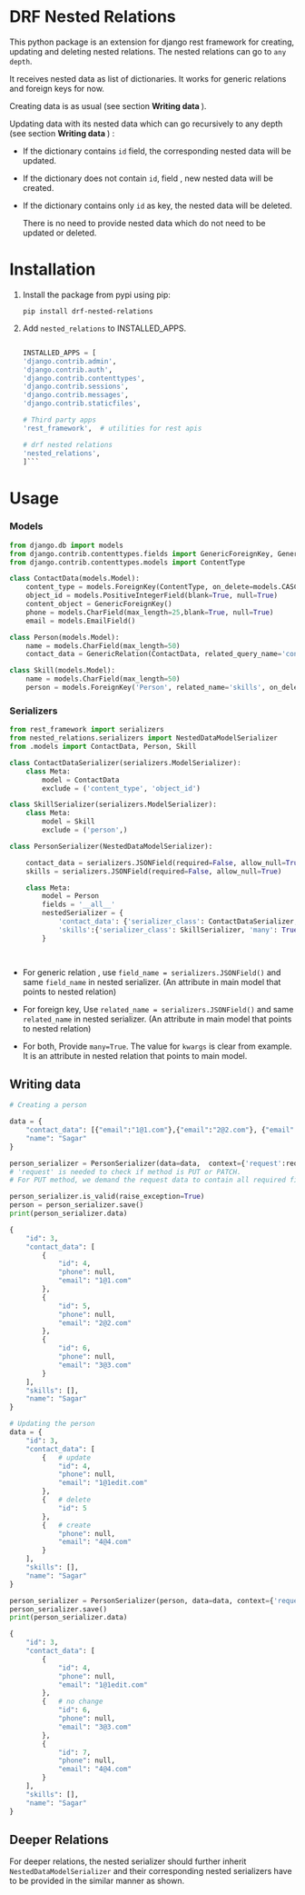 
# DRF Nested Relations

This python package is an extension for django rest framework for  creating, updating and deleting nested relations. The nested relations can go to `any depth`.

It receives nested data as list of dictionaries. 
It works for generic relations and foreign keys for now.

Creating data is as usual (see section <b> Writing data </b>).

Updating data with its nested data which can go recursively to any depth (see section <b> Writing data </b>) :
* If the dictionary contains `id` field, the corresponding nested data will be updated.

* If the dictionary does not contain `id`, field , new nested data will be created.

* If the dictionary contains only `id` as key, the nested data will be deleted.

  There is no need to provide nested data which do not need to be updated or deleted.

# Installation

1. Install the package from pypi using pip:

    `pip install drf-nested-relations`

2. Add `nested_relations` to INSTALLED_APPS.
    ```python
    
    INSTALLED_APPS = [
    'django.contrib.admin',
    'django.contrib.auth',
    'django.contrib.contenttypes',
    'django.contrib.sessions',
    'django.contrib.messages',
    'django.contrib.staticfiles',

    # Third party apps
    'rest_framework',  # utilities for rest apis

    # drf nested relations
    'nested_relations',
   ]```


# Usage

### Models 

```python
from django.db import models
from django.contrib.contenttypes.fields import GenericForeignKey, GenericRelation
from django.contrib.contenttypes.models import ContentType

class ContactData(models.Model):
    content_type = models.ForeignKey(ContentType, on_delete=models.CASCADE, blank=True, null=True)
    object_id = models.PositiveIntegerField(blank=True, null=True)
    content_object = GenericForeignKey()
    phone = models.CharField(max_length=25,blank=True, null=True)
    email = models.EmailField()

class Person(models.Model):
    name = models.CharField(max_length=50)
    contact_data = GenericRelation(ContactData, related_query_name='content_obj_person')

class Skill(models.Model):
    name = models.CharField(max_length=50)
    person = models.ForeignKey('Person', related_name='skills', on_delete=models.CASCADE)
````

### Serializers

```Python
from rest_framework import serializers
from nested_relations.serializers import NestedDataModelSerializer
from .models import ContactData, Person, Skill

class ContactDataSerializer(serializers.ModelSerializer):
    class Meta:
        model = ContactData
        exclude = ('content_type', 'object_id')

class SkillSerializer(serializers.ModelSerializer):
    class Meta:
        model = Skill
        exclude = ('person',)

class PersonSerializer(NestedDataModelSerializer):

    contact_data = serializers.JSONField(required=False, allow_null=True)
    skills = serializers.JSONField(required=False, allow_null=True)

    class Meta:
        model = Person
        fields = '__all__'
        nestedSerializer = {
            'contact_data': {'serializer_class': ContactDataSerializer, 'many': True, 'kwargs': 'content_object'},
            'skills':{'serializer_class': SkillSerializer, 'many': True, 'kwargs': 'person'}
        }

   
```


* For generic relation , 
use `field_name = serializers.JSONField()`  and same `field_name` in nested serializer. (An attribute in main model that points to nested relation)

* For foreign key, 
Use `related_name = serializers.JSONField()` and same `related_name` in nested serializer. (An attribute in main model that points to nested relation)

* For both,
Provide `many=True`. The value for `kwargs` is clear from example. It is an attribute in nested relation that points to main model.

## Writing data
```python
# Creating a person

data = {
    "contact_data": [{"email":"1@1.com"},{"email":"2@2.com"}, {"email":"3@3.com"}],
    "name": "Sagar"
}

person_serializer = PersonSerializer(data=data,  context={'request':request}) 
# 'request' is needed to check if method is PUT or PATCH. 
# For PUT method, we demand the request data to contain all required fields.

person_serializer.is_valid(raise_exception=True)
person = person_serializer.save()
print(person_serializer.data)

{
    "id": 3,
    "contact_data": [
        {
            "id": 4,
            "phone": null,
            "email": "1@1.com"
        },
        {
            "id": 5,
            "phone": null,
            "email": "2@2.com"
        },
        {
            "id": 6,
            "phone": null,
            "email": "3@3.com"
        }
    ],
    "skills": [],
    "name": "Sagar"
}

# Updating the person
data = {
    "id": 3,
    "contact_data": [
        {   # update
            "id": 4,  
            "phone": null,
            "email": "1@1edit.com"
        },
        {   # delete
            "id": 5    
        },
        {   # create        
            "phone": null, 
            "email": "4@4.com"
        }
    ],
    "skills": [],
    "name": "Sagar"
}

person_serializer = PersonSerializer(person, data=data, context={'request':request})
person_serializer.save()
print(person_serializer.data)

{
    "id": 3,
    "contact_data": [
        {
            "id": 4,
            "phone": null,
            "email": "1@1edit.com"
        },
        {   # no change
            "id": 6,
            "phone": null,
            "email": "3@3.com" 
        },
        {
            "id": 7,
            "phone": null,
            "email": "4@4.com"
        }
    ],
    "skills": [],
    "name": "Sagar"
}
```
## Deeper Relations
For deeper relations, the nested serializer should further inherit `NestedDataModelSerializer` and their corresponding nested serializers have to be provided in the similar manner as shown.


